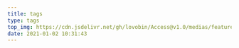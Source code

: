```yaml
---
title: tags
type: tags
top_img: https://cdn.jsdelivr.net/gh/lovobin/Access@v1.0/medias/featureimages/6.jpg
date: 2021-01-02 10:31:43
---
```

